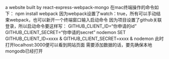 a website built by react-express-webpack-mongo
在mac终端操作的命令如下：
npm install
webpack 因为webpack设置了watch：true，所有可以手动结束webpack，也可以新开一个终端窗口输入启动命令
因为项目设置了github关联登录，所以启动命令要这样写：
GITHUB_CLIENT_ID=“你申请的id” GITHUB_CLIENT_SECRET=“你申请的secret” nodemon
SET GITHUB_CLIENT_ID=xxxx &  GITHUB_CLIENT_SECRET=xxxx & nodemon
此时打开localhost:3000便可以看到网站页面
需要添加数据的话，要先确保本地mongodb已经打开

